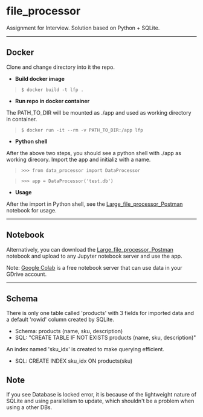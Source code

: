 # file_processor
Assignment for Interview. Solution based on Python + SQLite.

---
## Docker

Clone and change directory into it the repo.

* **Build docker image**
> `$ docker build -t lfp .`

* **Run repo in docker container**

The PATH_TO_DIR will be mounted as ./app and used as working directory in container.
> `$ docker run -it --rm -v PATH_TO_DIR:/app lfp`

* **Python shell**

After the above two steps, you should see a python shell with ./app as working direcory. Import the app and initializ with a name.

> `>>> from data_processor import DataProcessor`

> `>>> app = DataProcessor('test.db')`

* **Usage**

After the import in Python shell, see the [Large_file_processor_Postman](Large_file_processor_Postman.ipynb) notebook for usage.

---
## Notebook

Alternatively, you can download the [Large_file_processor_Postman](Large_file_processor_Postman.ipynb) notebook and upload to any Jupyter notebook server and use the app.

Note: [Google Colab](https://colab.research.google.com) is a free notebook server that can use data in your GDrive account.

---
## Schema
There is only one table called 'products' with 3 fields for imported data and a default 'rowid' column created by SQLite.

* Schema: products (name, sku, description)
* SQL: "CREATE TABLE IF NOT EXISTS products (name, sku, description)"

An index named 'sku_idx' is created to make querying efficient.

* SQL: CREATE INDEX sku_idx ON products(sku)


## Note
If you see Database is locked error, it is because of the lightweight nature of SQLite and using parallelism to update, which shouldn't be a problem when using a other DBs.
